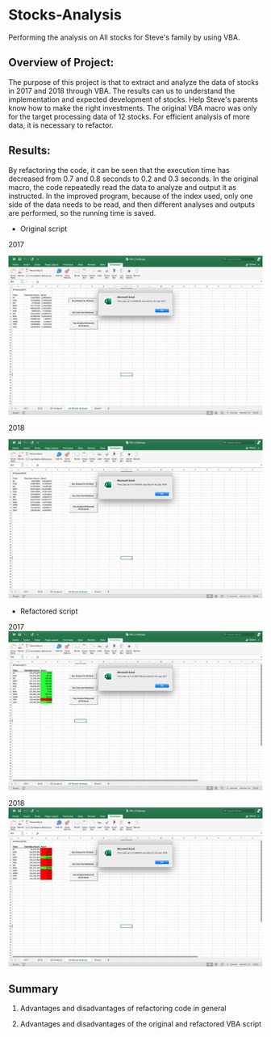 # Stocks-Analysis
  Performing the analysis on All stocks for Steve's family by using VBA. 

## Overview of Project:
  The purpose of this project is that to extract and analyze the data of stocks in 2017 and 2018 through VBA. The results can us to understand the implementation and expected development of stocks. Help Steve's parents know how to make the right investments.
The original VBA macro was only for the target processing data of 12 stocks. For efficient analysis of more data, it is necessary to refactor.

## Results:
  By refactoring the code, it can be seen that the execution time has decreased from 0.7 and 0.8 seconds to 0.2 and 0.3 seconds. In the original macro, the code repeatedly read the data to analyze and output it as instructed. In the improved program, because of the index used, only one side of the data needs to be read, and then different analyses and outputs are performed, so the running time is saved.

* Original script

2017

![image_name](https://github.com/Ammonwyz/stocks-analysis/blob/15bae4f73eb008fb55e5e5c15b56be060519ccd0/Original%20VBA%202017.png)

2018

![image_name](https://github.com/Ammonwyz/stocks-analysis/blob/0a46e854ab4fb130cc9fb1e86de0ceced8208daf/Original%20VBA%202018.png)


* Refactored script

2017
![image_name](VBA_Challenge_2017.png)

2018
![image_name](VBA_Challenge_2018.png)



## Summary
1. Advantages and disadvantages of refactoring code in general


2. Advantages and disadvantages of the original and refactored VBA script




